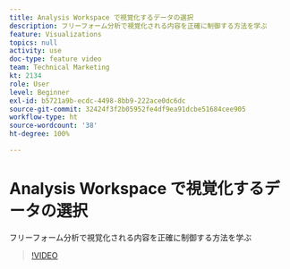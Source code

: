 ```yaml
---
title: Analysis Workspace で視覚化するデータの選択
description: フリーフォーム分析で視覚化される内容を正確に制御する方法を学ぶ
feature: Visualizations
topics: null
activity: use
doc-type: feature video
team: Technical Marketing
kt: 2134
role: User
level: Beginner
exl-id: b5721a9b-ecdc-4498-8bb9-222ace0dc6dc
source-git-commit: 32424f3f2b05952fe4df9ea91dcbe51684cee905
workflow-type: ht
source-wordcount: '38'
ht-degree: 100%

---
```


# Analysis Workspace で視覚化するデータの選択

フリーフォーム分析で視覚化される内容を正確に制御する方法を学ぶ

>[!VIDEO](https://video.tv.adobe.com/v/23993/?quality=12)
